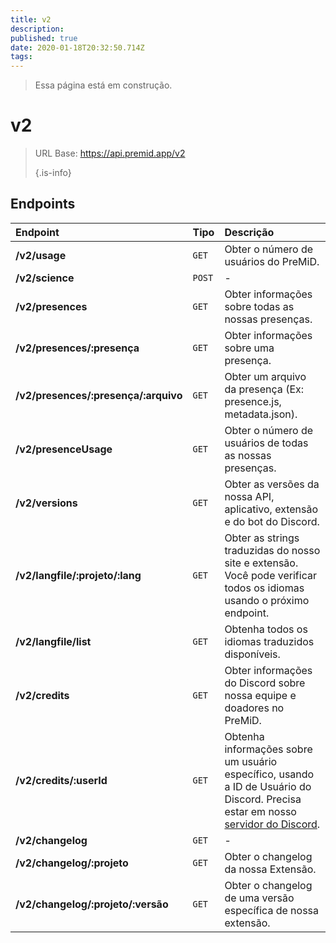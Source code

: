 ```yaml
---
title: v2
description:
published: true
date: 2020-01-18T20:32:50.714Z
tags:
---
```


> Essa página está em construção.

# v2

> URL Base: https://api.premid.app/v2 
> 
> {.is-info}


## Endpoints

<table>
  <thead>
    <tr>
      <th style="text-align:left">Endpoint</th>
      <th style="text-align:left">Tipo</th>
      <th style="text-align:left">Descrição</th>
    </tr>
  </thead>
  <tbody>
    <tr>
      <td style="text-align:left"><b>/v2/usage</b>
      </td>
      <td style="text-align:left"><code>GET</code></td>
      <td style="text-align:left">Obter o número de usuários do PreMiD.</td>
    </tr>
    <tr>
      <td style="text-align:left"><b>/v2/science</b>
      </td>
      <td style="text-align:left"><code>POST</code></td>
      <td style="text-align:left">-</td>
    </tr>
    <tr>
      <td style="text-align:left"><b>/v2/presences</b>
      </td>
      <td style="text-align:left"><code>GET</code></td>
      <td style="text-align:left">Obter informações sobre todas as nossas presenças.</td>
    </tr>
    <tr>
      <td style="text-align:left"><b>/v2/presences/:presença</b>
      </td>
      <td style="text-align:left"><code>GET</code></td>
      <td style="text-align:left">Obter informações sobre uma presença.</td>
    </tr>
    <tr>
      <td style="text-align:left"><b>/v2/presences/:presença/:arquivo</b>
      </td>
      <td style="text-align:left"><code>GET</code></td>
      <td style="text-align:left">Obter um arquivo da presença (Ex: presence.js, metadata.json).</td>
    </tr>
    <tr>
      <td style="text-align:left"><b>/v2/presenceUsage</b>
      </td>
      <td style="text-align:left"><code>GET</code></td>
      <td style="text-align:left">Obter o número de usuários de todas as nossas presenças.</td>
    </tr>
    <tr>
      <td style="text-align:left"><b>/v2/versions</b>
      </td>
      <td style="text-align:left"><code>GET</code></td>
      <td style="text-align:left">Obter as versões da nossa API, aplicativo, extensão e do bot do Discord.</td>
    </tr>
    <tr>
      <td style="text-align:left"><b>/v2/langfile/:projeto/:lang</b>
      </td>
      <td style="text-align:left"><code>GET</code></td>
      <td style="text-align:left">Obter as strings traduzidas do nosso site e extensão. Você pode verificar todos os idiomas usando o próximo endpoint.</td>
    </tr>
    <tr>
      <td style="text-align:left"><b>/v2/langfile/list</b>
      </td>
      <td style="text-align:left"><code>GET</code></td>
      <td style="text-align:left">Obtenha todos os idiomas traduzidos disponíveis.</td>
    </tr>
    <tr>
      <td style="text-align:left"><b>/v2/credits</b>
      </td>
      <td style="text-align:left"><code>GET</code></td>
      <td style="text-align:left">Obter informações do Discord sobre nossa equipe e doadores no PreMiD.</td>
    </tr>
    <tr>
      <td style="text-align:left"><b>/v2/credits/:userId</b>
      </td>
      <td style="text-align:left"><code>GET</code></td>
      <td style="text-align:left">Obtenha informações sobre um usuário específico, usando a ID de Usuário do Discord. Precisa estar em nosso <a href="https://discord.gg/premid">servidor do Discord</a>.</td>
    </tr>
    <tr>
      <td style="text-align:left"><b>/v2/changelog</b>
      </td>
      <td style="text-align:left"><code>GET</code></td>
      <td style="text-align:left">-</td>
    </tr>
    <tr>
      <td style="text-align:left"><b>/v2/changelog/:projeto</b>
      </td>
      <td style="text-align:left"><code>GET</code></td>
      <td style="text-align:left">Obter o changelog da nossa Extensão.</td>
    </tr>
    <tr>
      <td style="text-align:left"><b>/v2/changelog/:projeto/:versão</b>
      </td>
      <td style="text-align:left"><code>GET</code></td>
      <td style="text-align:left">Obter o changelog de uma versão específica de nossa extensão.</td>
    </tr>
  </tbody>
</table>

